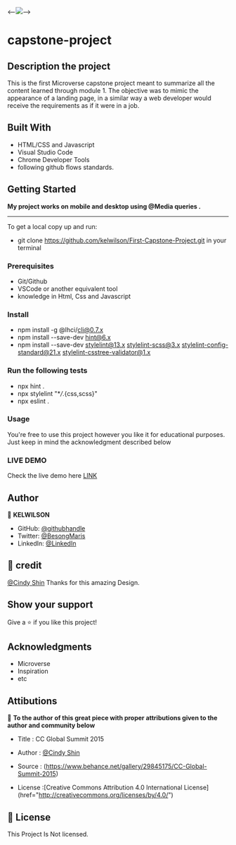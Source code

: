 <--![](https://img.shields.io/badge/Microverse-blueviolet)-->

# capstone-project

## Description the project

This is the first Microverse capstone project meant to summarize all the content learned through module 1. The objective was to mimic the appearance of a landing page, in a similar way a web developer would receive the requirements as if it were in a job.

## Built With

- HTML/CSS and Javascript
- Visual Studio Code
- Chrome Developer Tools
- following github flows standards.

## Getting Started

**My project works on mobile and desktop using @Media queries .**

---

To get a local copy up and run:

- git clone https://github.com/kelwilson/First-Capstone-Project.git in your terminal

### Prerequisites

- Git/Github
- VSCode or another equivalent tool
- knowledge in Html, Css and Javascript

### Install

- npm install -g @lhci/cli@0.7.x
- npm install --save-dev hint@6.x
- npm install --save-dev stylelint@13.x stylelint-scss@3.x stylelint-config-standard@21.x stylelint-csstree-validator@1.x

### Run the following tests

- npx hint .
- npx stylelint "\*_/_.{css,scss}"
- npx eslint .

### Usage

You're free to use this project however you like it for educational purposes. Just keep in mind the acknowledgment described below

### LIVE DEMO

Check the live demo here [LINK](https://kelwilson.github.io/First-Capstone-Project/)

## Author

👤 **KELWILSON**

- GitHub: [@githubhandle](https://github.com/kelwilson)
- Twitter: [@BesongMaris](https://twitter.com/BesongMaris)
- LinkedIn: [@LinkedIn](https://www.linkedin.com/in/kelly-besong-b33074237/)

## 🤝 credit

[@Cindy Shin](https://www.behance.net/adagio07) Thanks for this amazing Design.

## Show your support

Give a ⭐️ if you like this project!

## Acknowledgments

- Microverse
- Inspiration
- etc

## Attibutions

🤝 **To the author of this great piece with proper attributions given to the author and community below**

- Title : CC Global Summit 2015

- Author : [@Cindy Shin](https://www.behance.net/adagio07)

- Source : (https://www.behance.net/gallery/29845175/CC-Global-Summit-2015)

- License :[Creative Commons Attribution 4.0 International License] (href="http://creativecommons.org/licenses/by/4.0/")

## 📝 License

This Project Is Not licensed.
